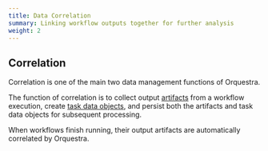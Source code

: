 ```yaml
---
title: Data Correlation
summary: Linking workflow outputs together for further analysis
weight: 2
---
```


## Correlation

Correlation is one of the main two data management functions of Orquestra.

The function of correlation is to collect output [artifacts](../../data-management/workflow-artifacts/) from a workflow execution, create [task data objects](../../data-management/workflow-artifacts/), and persist both the artifacts and task data objects for subsequent processing.

When workflows finish running, their output artifacts are automatically correlated by Orquestra.
